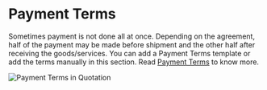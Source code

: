 # Payment Terms

Sometimes payment is not done all at once. Depending on the agreement, half of the payment may be made before shipment and the other half after receiving the goods/services. You can add a Payment Terms template or add the terms manually in this section. Read [Payment Terms](/docs/v13/user/manual/en/accounts/payment-terms) to know more.

<img class="screenshot" alt="Payment Terms in Quotation" src="{{docs_base_url}}/v13/assets/img/selling/quotation-payment-terms.png">


